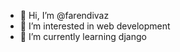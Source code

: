 - 👋 Hi, I’m @farendivaz
- 👀 I’m interested in web development
- 🌱 I’m currently learning django


<!---
farendivaz/farendivaz is a ✨ special ✨ repository because its `README.md` (this file) appears on your GitHub profile.
You can click the Preview link to take a look at your changes.
--->
